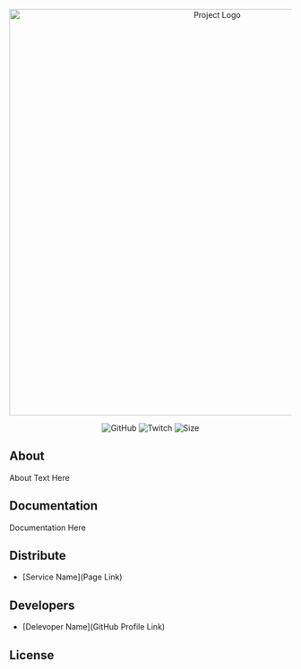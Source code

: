 <p align="center">
      <img src="https://career.qatestlab.eu/wp-content/uploads/2021/03/logo-1200x627-1.jpg" alt="Project Logo" width="726">
</p>

<p align="center">
   <img src="https://img.shields.io/github/gist/stars/2e604675e9a74d25bcbd4548ac6870c0?color=15&label=test&logo=test&logoColor=15&style=social" alt="GitHub">
   <img src="https://img.shields.io/twitch/status/testvsvvc?style=social" alt="Twitch">
   <img src="https://img.shields.io/bundlephobia/min/html" alt="Size">
</p>

## About

About Text Here

## Documentation

Documentation Here

## Distribute

- [Service Name](Page Link)


## Developers

- [Delevoper Name](GitHub Profile Link)

## License
